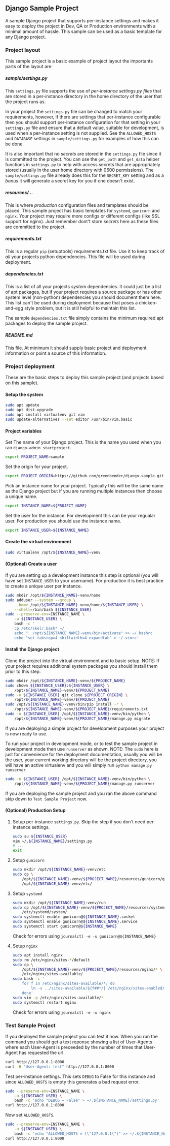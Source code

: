 ## Django Sample Project ##

A sample Django project that supports per-instance settings and makes it easy
to deploy the project in Dev, QA or Production environments with a minimal
amount of hassle. This sample can be used as a basic template for any Django
project.


### Project layout ###

This sample project is a basic example of project layout the importants parts
of the layout are:

##### sample/settings.py #####

This `settings.py` file supports the use of *per-instance settings.py files* that
are stored in a per-instance directory in the home directory of the user that
the project runs as.

In your project the `settings.py` file can be changed to match your
requirements, however, if there are settings that per-instance configurable
then you should support per-instance configuration for that setting in your
`settings.py` file and ensure that a default value, suitable for development,
is used when a per-instance setting is not supplied. See the `ALLOWED_HOSTS`
and `DATABASE` settings in `sample/settings.py` for examples of how this can be
done.

It is also important that no *secrets* are stored in the `settings.py` file
since it is committed to the project. You can use the `get_path` and `get_data`
helper functions in `settings.py` to help with access secrets that are
appropriately stored (usually in the user home directory with 0600
permissions). The `sample/settings.py` file already does this for the
`SECRET_KEY` setting and as a *bonus* it will generate a secret key for you if
one doesn't exist.

##### resources/... #####

This is where *production* configuration files and templates should be placed.
This sample project has basic templates for `systemd`, `gunicorn` and `nginx`.
Your project may require more configs or different configs (like SSL support
for nginx). Just remember dont't store *secrets* here as these files are
committed to the project.

##### requirements.txt #####

This is a regular `pip` (setuptools) requirements.txt file. Use it to keep
track of *all* your projects python dependencies. This file will be used during
deployment.

##### dependencies.txt #####

This is a list of all your projects *system* dependencies. It could just be a
list of apt packages, but if your project requires a source package or has
other system level (non-python) dependencies you should document them here.
This list can't be used during deployment because that poses a chicken-and-egg
style problem, but it is still helpful to maintain this list.

The sample `dependencies.txt` file simply contains the minimum required apt
packages to deploy the sample project.

##### README.md  #####

This file. At minimum it should supply basic project and deployment information
or point a source of this information.


### Project deployment ###

These are the basic steps to deploy this sample project (and projects based on
this sample).


#### Setup the system ####

```bash
sudo apt update
sudo apt dist-upgrade
sudo apt install virtualenv git vim
sudo update-alternatives --set editor /usr/bin/vim.basic
```

#### Project variables ####

Set The name of your Django project. This is the name you used when you ran
`django-admin startproject`.

```bash
export PROJECT_NAME=sample
```

Set the origin for your project.

```bash
export PROJECT_ORIGIN=https://github.com/greenbender/django-sample.git
```

Pick an instance name for your project. Typically this will be the same name as
the Django project but if you are running multiple instances then choose a
unique name.

```bash
export INSTANCE_NAME=${PROJECT_NAME}
```

Set the user for the instance. For development this can be your regualar
user. For production you should use the instance name.

```bash
export INSTANCE_USER=${INSTANCE_NAME}
```

#### Create the virtual environment ####

```bash
sudo virtualenv /opt/${INSTANCE_NAME}-venv
```

#### (Optional) Create a user ####

If you are setting up a development instance this step is optional (you will
have set `INSTANCE_USER` to your username). For production it is best practice to
create a unique user per instance.

```bash
sudo mkdir /opt/${INSTANCE_NAME}-venv/home
sudo adduser --system --group \
    --home /opt/${INSTANCE_NAME}-venv/home/${INSTANCE_USER} \
    --shell=/bin/bash ${INSTANCE_USER}
sudo --preserve-env=INSTANCE_NAME \
    -u ${INSTANCE_USER} \
    bash -c '
    cp /etc/skel/.bash* ~/
    echo ". /opt/${INSTANCE_NAME}-venv/bin/activate" >> ~/.bashrc
    echo "set tabstop=4 shiftwidth=4 expandtab" > ~/.vimrc'
```

#### Install the Django project ####

Clone the project into the virtual environment and to basic setup. NOTE: If
your project requires additional system packages you should install them prior
to this step.

```bash
sudo mkdir /opt/${INSTANCE_NAME}-venv/${PROJECT_NAME}
sudo chown ${INSTANCE_USER}:${INSTANCE_USER} \
    /opt/${INSTANCE_NAME}-venv/${PROJECT_NAME}
sudo -u ${INSTANCE_USER} git clone ${PROJECT_ORIGIN} \
    /opt/${INSTANCE_NAME}-venv/${PROJECT_NAME}
sudo /opt/${INSTANCE_NAME}-venv/bin/pip install -r \
    /opt/${INSTANCE_NAME}-venv/${PROJECT_NAME}/requirements.txt
sudo -u ${INSTANCE_USER} /opt/${INSTANCE_NAME}-venv/bin/python \
    /opt/${INSTANCE_NAME}-venv/${PROJECT_NAME}/manage.py migrate
```

If you are deploying a simple project for development purposes your project is
now ready to use.

To run your project in development mode, or to test the sample project in
development mode then use `runserver` as shown. NOTE: The `sudo` here is just
for convenience for the deployment documentation, usually you will be the user,
your current working directory will be the project directory, you will have an
active virtualenv and you will simply run `python manage.py runserver`

```bash
sudo -u ${INSTANCE_USER} /opt/${INSTANCE_NAME}-venv/bin/python \
    /opt/${INSTANCE_NAME}-venv/${PROJECT_NAME}/manage.py runserver
```

If you are deploying the sample project and you ran the above command skip down
to `Test Sample Project` now.


#### (Optional) Production Setup ####

1. Setup per-instance `settings.py`. Skip the step if you don't need
per-instance settings.

    ```bash
    sudo su ${INSTANCE_USER}
    vim ~/.${INSTANCE_NAME}/settings.py
    # ...
    exit
    ```

2. Setup `gunicorn`

    ```bash
    sudo mkdir /opt/${INSTANCE_NAME}-venv/etc
    sudo cp \
        /opt/${INSTANCE_NAME}-venv/${PROJECT_NAME}/resources/gunicorn/gunicorn.conf.py \
        /opt/${INSTANCE_NAME}-venv/etc/
    ```

3. Setup `systemd`

    ```bash
    sudo mkdir /opt/${INSTANCE_NAME}-venv/run
    sudo cp /opt/${INSTANCE_NAME}-venv/${PROJECT_NAME}/resources/systemd/* \
        /etc/systemd/system/
    sudo systemctl enable gunicorn@${INSTANCE_NAME}.socket
    sudo systemctl enable gunicorn@${INSTANCE_NAME}.service
    sudo systemctl start gunicorn@${INSTANCE_NAME}
    ```

    Check for errors using `journalctl -e -u gunicorn@${INSTANCE_NAME}`
    
4. Setup `nginx`

    ```bash
    sudo apt install nginx
    sudo rm /etc/nginx/sites-*/default
    sudo cp \
        /opt/${INSTANCE_NAME}-venv/${PROJECT_NAME}/resources/nginx/* \
        /etc/nginx/sites-available/
    sudo bash -c '
        for f in /etc/nginx/sites-available/*; do
            ln -s ../sites-available/${f##*/} /etc/nginx/sites-enabled/${f##*/};
        done'
    sudo vim -p /etc/nginx/sites-available/*
    sudo systemctl restart nginx
    ```

    Check for errors using `journalctl -e -u nginx`


### Test Sample Project ###

If you deployed the sample project you can test it now. When you run the
command you should get a text reponse showing a list of User-Agents where each
User-Agent is preceeded by the number of times that User-Agent has requested
the url.

```bash
curl http://127.0.0.1:8000
curl -H "User-Agent: test" http://127.0.0.1:8000
```

Test per-instance settings. This sets `DEBUG` to False for this instance and
since `ALLOWED_HOSTS` is empty this generates a bad request error.

```bash
sudo --preserve-env=INSTANCE_NAME \
    -u ${INSTANCE_USER} \
    bash -c 'echo "DEBUG = False" > ~/.${INSTANCE_NAME}/settings.py'
curl http://127.0.0.1:8000
```

Now set `ALLOWED_HOSTS`.

```bash
sudo --preserve-env=INSTANCE_NAME \
    -u ${INSTANCE_USER} \
    bash -c 'echo "ALLOWED_HOSTS = [\"127.0.0.1\"]" >> ~/.${INSTANCE_NAME}/settings.py'
curl http://127.0.0.1:8000
```
